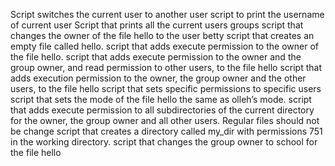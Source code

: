 Script switches the current user to another user
script to print the username of current user
Script that prints all the current users groups
script that changes the owner of the file hello to the user betty
script that creates an empty file called hello.
script that adds execute permission to the owner of the file hello.
script that adds execute permission to the owner and the group owner, and read permission to other users, to the file hello
 script that adds execution permission to the owner, the group owner and the other users, to the file hello
script that sets specific permissions to specific users
script that sets the mode of the file hello the same as olleh’s mode.
script that adds execute permission to all subdirectories of the current directory for the owner, the group owner and all other users. Regular files should not be change
script that creates a directory called my_dir with permissions 751 in the working directory.
script that changes the group owner to school for the file hello
